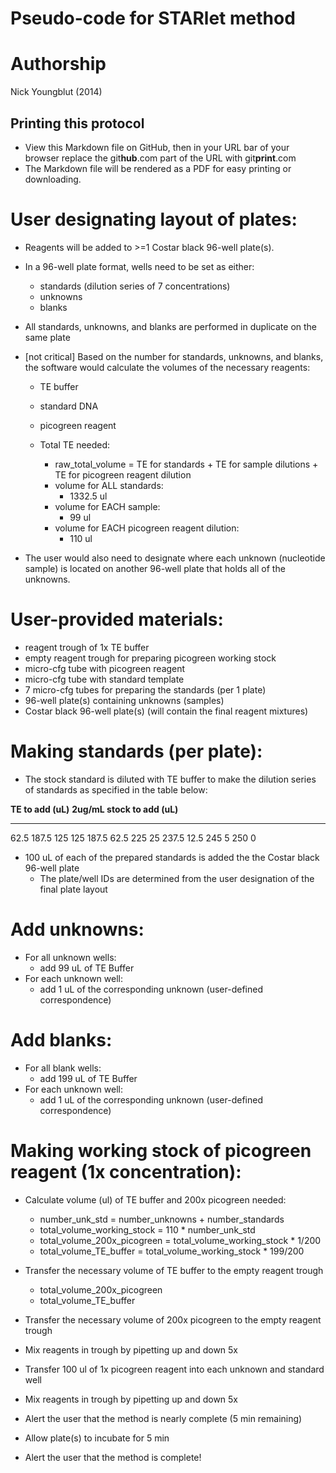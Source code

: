 Pseudo-code for STARlet method
==============================

# Authorship

Nick Youngblut (2014)


## Printing this protocol

* View this Markdown file on GitHub, then in your URL bar of your browser 
  replace the git**hub**.com part of the URL with git**print**.com
* The Markdown file will be rendered as a PDF for easy printing or downloading.


# User designating layout of plates:

* Reagents will be added to >=1 Costar black 96-well plate(s).


* In a 96-well plate format, wells need to be set as either:
	* standards (dilution series of 7 concentrations)
	* unknowns
	* blanks

* All standards, unknowns, and blanks are performed in duplicate on the same plate

* [not critical] Based on the number for standards, unknowns, and blanks, the software
would calculate the volumes of the necessary reagents:
	* TE buffer
	* standard DNA 
	* picogreen reagent
	
	* Total TE needed:
		* raw\_total\_volume = TE for standards + TE for sample dilutions + 
		TE for picogreen reagent dilution
		* volume for ALL standards:
			* 1332.5 ul
		* volume for EACH sample:
			* 99 ul
		* volume for EACH picogreen reagent dilution:
			* 110 ul

* The user would also need to designate where each unknown (nucleotide sample)
is located on another 96-well plate that holds all of the unknowns.
	


# User-provided materials:

* reagent trough of 1x TE buffer
* empty reagent trough for preparing picogreen working stock
* micro-cfg tube with picogreen reagent
* micro-cfg tube with standard template
* 7 micro-cfg tubes for preparing the standards (per 1 plate)
* 96-well plate(s) containing unknowns (samples)
* Costar black 96-well plate(s) (will contain the final reagent mixtures)



# Making standards (per plate):

* The stock standard is diluted with TE buffer to make the dilution series of standards
as specified in the table below:

**TE to add (uL)**   **2ug/mL stock to add (uL)**
-------------------- ------------------------------
62.5                 187.5
125                  125
187.5                62.5
225                  25
237.5                12.5
245                  5
250                  0


* 100 uL of each of the prepared standards is added the the Costar black 96-well plate
	* The plate/well IDs are determined from the user designation of the final plate layout


# Add unknowns:

* For all unknown wells:
	* add 99 uL of TE Buffer
* For each unknown well:
	* add 1 uL of the corresponding unknown (user-defined correspondence)


# Add blanks:

* For all blank wells:
	* add 199 uL of TE Buffer
* For each unknown well:
	* add 1 uL of the corresponding unknown (user-defined correspondence)
	
	
# Making working stock of picogreen reagent (1x concentration):

* Calculate volume (ul) of TE buffer and 200x picogreen needed:

	* number_unk_std = number_unknowns + number_standards
	* total_volume_working_stock = 110 * number_unk_std
	* total_volume_200x_picogreen = total_volume_working_stock * 1/200
	* total_volume_TE_buffer = total_volume_working_stock * 199/200

* Transfer the necessary volume of TE buffer to the empty reagent trough
	* total_volume_200x_picogreen
	* total_volume_TE_buffer

* Transfer the necessary volume of 200x picogreen to the empty reagent trough

* Mix reagents in trough by pipetting up and down 5x

* Transfer 100 ul of 1x picogreen reagent into each unknown and standard well

* Mix reagents in trough by pipetting up and down 5x

* Alert the user that the method is nearly complete (5 min remaining)

* Allow plate(s) to incubate for 5 min

* Alert the user that the method is complete!






